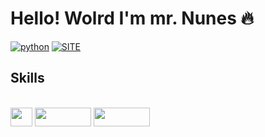 # Hello! Wolrd I'm mr. Nunes 🔥

[![python](https://img.shields.io/badge/Python-3776AB?style=for-the-badge&logo=python&logoColor=white)](https://github.com/manopico2024/PROJETOS)
[![SITE](https://img.shields.io/badge/SITE-3776AB?style=for-the-badge&logo=python&logoColor=white)](https://manotech2024.netlify.app/?netlify_hud=ca64ee12-ed0a-483e-b77c-76a8fbc2da9e)

## Skills

<div style="display: inline_block"><br>
<img aling="center" height="30" width="35" src="https://img.shields.io/badge/C%23-239120?style=for-the-badge&logo=c-sharp&logoColor=white">
<img aling="center" height="30" width="90" src="https://img.shields.io/badge/Python-3776AB?style=for-the-badge&logo=python&logoColor= white">
<img aling="center" height="30" width="90" src="https://img.shields.io/badge/Windows-0078D6?style=for-the-badge&logo=windows&logoColor=white">

<h1>

